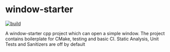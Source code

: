 # window-starter
[![build](https://github.com/McMassiveNZ/blank-slate/actions/workflows/ci.yml/badge.svg)](https://github.com/McMassiveNZ/blank-slate/actions/workflows/ci.yml)

A window-starter cpp project which can open a simple window. The project contains boilerplate for CMake, testing and basic CI. Static Analysis, Unit Tests and Sanitizers are off by default
